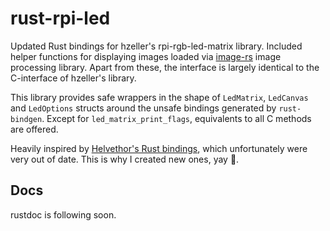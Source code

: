 # rust-rpi-led
Updated Rust bindings for hzeller's rpi-rgb-led-matrix library. Included helper functions for displaying images loaded via [image-rs](https://github.com/image-rs/image) image processing library. Apart from these, the interface is largely identical to the C-interface of hzeller's library.

This library provides safe wrappers in the shape of `LedMatrix`, `LedCanvas` and `LedOptions` structs around the unsafe bindings generated by `rust-bindgen`. Except for `led_matrix_print_flags`, equivalents to all C methods are offered.

Heavily inspired by [Helvethor's Rust bindings](https://github.com/Helvethor/rust-rpi-rgb-led-matrix), which unfortunately were very out of date. This is why I created new ones, yay 🎉.

## Docs
rustdoc is following soon.
